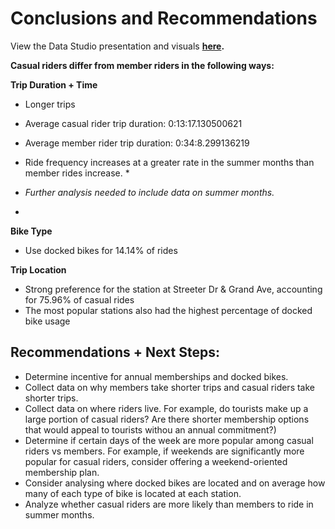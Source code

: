 # Conclusions and Recommendations
View the Data Studio presentation and visuals **[here](https://datastudio.google.com/s/iSTJ4fIguTw).**

**Casual riders differ from member riders in the following ways:**

**Trip Duration + Time**
* Longer trips
 * Average casual rider trip duration: 0:13:17.130500621
 * Average member rider trip duration: 0:34:8.299136219
 * Ride frequency increases at a greater rate in the summer months than member rides increase. *

* *Further analysis needed to include data on summer months.*
* 
**Bike Type**
* Use docked bikes for 14.14% of rides

**Trip Location**
* Strong preference for the station at Streeter Dr & Grand Ave, accounting for 75.96% of casual rides
* The most popular stations also had the highest percentage of docked bike usage
   
   
## Recommendations + Next Steps:
* Determine incentive for annual memberships and docked bikes.
* Collect data on why members take shorter trips and casual riders take shorter trips.
* Collect data on where riders live.
        For example, do tourists make up a large portion of casual riders? 
        Are there shorter membership options that would appeal to tourists withou an annual commitment?)
* Determine if certain days of the week are more popular among casual riders vs members.
        For example, if weekends are significantly more popular for casual riders, consider offering a weekend-oriented membership plan.
* Consider analysing where docked bikes are located and on average how many of each type of bike is located at each station.
* Analyze whether casual riders are more likely than members to ride in summer months.
